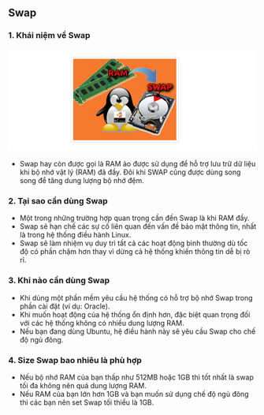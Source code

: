 ## Swap
### 1. Khái niệm về Swap
<img src="img/swap.png">

- Swap hay còn được gọi là RAM ảo được sử dụng để hỗ trợ lưu trữ dữ liệu khi bộ nhớ vật lý (RAM) đã đầy. Đôi khi SWAP cũng được dùng song song để tăng dung lượng bộ nhớ đệm.
### 2. Tại sao cần dùng Swap
- Một trong những trường hợp quan trọng cần đến Swap là khi RAM đầy.
- Swap sẽ hạn chế các sự cố liên quan đến vấn đề bảo mật thông tin, nhất là trong hệ thống điều hành Linux.
- Swap sẽ làm nhiệm vụ duy trì tất cả các hoạt động bình thường dù tốc độ có phần chậm hơn thay vì dừng cả hệ thống khiến thông tin dễ bị rò rỉ.
### 3. Khi nào cần dùng Swap
- Khi dùng một phần mềm yêu cầu hệ thống có hỗ trợ bộ nhớ Swap trong phần cài đặt (ví dụ: Oracle).
- Khi muốn hoạt động của hệ thống ổn định hơn, đặc biệt quan trọng đối với các hệ thống không có nhiều dung lượng RAM.
- Nếu bạn đang dùng Ubuntu, hệ điều hành này sẽ yêu cầu Swap cho chế độ ngủ đông.
### 4. Size Swap bao nhiêu là phù hợp
- Nếu bộ nhớ RAM của bạn thấp như 512MB hoặc 1GB thì tốt nhất là swap tối đa không nên quá dung lượng RAM.
- Nếu RAM của bạn lớn hơn 1GB và bạn muốn sử dụng chế độ ngủ đông thì các bạn nên set Swap tối thiểu là 1GB.